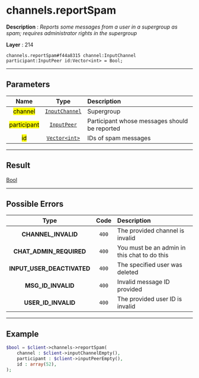 # channels.reportSpam

**Description** : *Reports some messages from a user in a supergroup as spam; requires administrator rights in the supergroup*

**Layer** : 214

```tl
channels.reportSpam#f44a8315 channel:InputChannel participant:InputPeer id:Vector<int> = Bool;
```

---

## Parameters

| Name | Type | Description |
| :---: | :---: | :--- |
| <mark>channel</mark> | [`InputChannel`](type/InputChannel) | Supergroup |
| <mark>participant</mark> | [`InputPeer`](type/InputPeer) | Participant whose messages should be reported |
| <mark>id</mark> | [`Vector<int>`](type/int) | IDs of spam messages |

---

## Result

[Bool](type/Bool)

---

## Possible Errors

| Type | Code | Description |
| :---: | :---: | :--- |
| **CHANNEL_INVALID** | `400` | The provided channel is invalid |
| **CHAT_ADMIN_REQUIRED** | `400` | You must be an admin in this chat to do this |
| **INPUT_USER_DEACTIVATED** | `400` | The specified user was deleted |
| **MSG_ID_INVALID** | `400` | Invalid message ID provided |
| **USER_ID_INVALID** | `400` | The provided user ID is invalid |

---

## Example

```php
$bool = $client->channels->reportSpam(
	channel : $client->inputChannelEmpty(),
	participant : $client->inputPeerEmpty(),
	id : array(52),
);
```